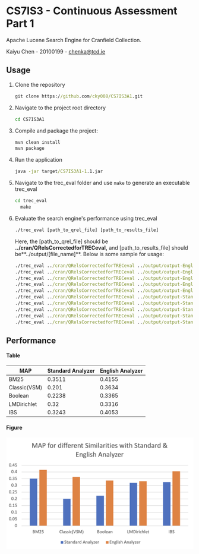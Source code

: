 # CS7IS3 - Continuous Assessment Part 1

Apache Lucene Search Engine for Cranfield Collection.

Kaiyu Chen - 20100199 - chenka@tcd.ie

## Usage

1. Clone the repository

   ```cmd
   git clone https://github.com/cky008/CS7IS3A1.git
   ```

2. Navigate to the project root directory

   ```cmd
   cd CS7IS3A1
   ```

3. Compile and package the project:

   ```cmd
   mvn clean install
   mvn package
   ```

4. Run the application

   ```cmd
   java -jar target/CS7IS3A1-1.1.jar
   ```

5. Navigate to the trec_eval folder and use `make` to generate an executable trec_eval

   ```cmd
   cd trec_eval
     make
   ```

6. Evaluate the search engine's performance using trec_eval

   ```cmd
   ./trec_eval [path_to_qrel_file] [path_to_results_file]
   ```

   Here, the [path_to_qrel_file] should be **../cran/QRelsCorrectedforTRECeval,** and [path_to_results_file] should be**../output/[file_name]**. Below is some sample for usage:

   ```cmd
   ./trec_eval ../cran/QRelsCorrectedforTRECeval ../output/output-EnglishAnalyzer–BM25.txt
   ./trec_eval ../cran/QRelsCorrectedforTRECeval ../output/output-EnglishAnalyzer–Boolean.txt
   ./trec_eval ../cran/QRelsCorrectedforTRECeval ../output/output-EnglishAnalyzer–Classic.txt
   ./trec_eval ../cran/QRelsCorrectedforTRECeval ../output/output-EnglishAnalyzer–IBS.txt
   ./trec_eval ../cran/QRelsCorrectedforTRECeval ../output/output-EnglishAnalyzer–LMDirichlet.txt
   ./trec_eval ../cran/QRelsCorrectedforTRECeval ../output/output-StandardAnalyzer–BM25.txt
   ./trec_eval ../cran/QRelsCorrectedforTRECeval ../output/output-StandardAnalyzer–Boolean.txt
   ./trec_eval ../cran/QRelsCorrectedforTRECeval ../output/output-StandardAnalyzer–Classic.txt
   ./trec_eval ../cran/QRelsCorrectedforTRECeval ../output/output-StandardAnalyzer–IBS.txt
   ./trec_eval ../cran/QRelsCorrectedforTRECeval ../output/output-StandardAnalyzer–LMDirichlet.txt
   ```

## Performance

#### Table

| MAP          | Standard Analyzer | English Analyzer |
| ------------ | ----------------- | ---------------- |
| BM25         | 0.3511            | 0.4155           |
| Classic(VSM) | 0.201             | 0.3634           |
| Boolean      | 0.2238            | 0.3365           |
| LMDirichlet  | 0.32              | 0.3316           |
| IBS          | 0.3243            | 0.4053           |

#### Figure

![MAP for different Similarities with Standard & English Analyzer](./assets/CleanShot%202023-10-22%20at%2004.48.01.png)